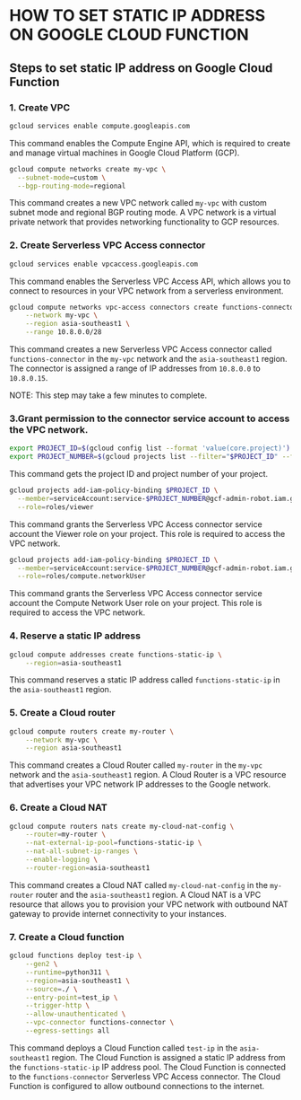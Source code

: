 # HOW TO SET STATIC IP ADDRESS ON GOOGLE CLOUD FUNCTION

## Steps to set static IP address on Google Cloud Function


### 1. Create VPC
  
```bash
gcloud services enable compute.googleapis.com
```
This command enables the Compute Engine API, which is required to create and manage virtual machines in Google Cloud Platform (GCP).

```bash
gcloud compute networks create my-vpc \
  --subnet-mode=custom \
  --bgp-routing-mode=regional
```
This command creates a new VPC network called `my-vpc` with custom subnet mode and regional BGP routing mode. A VPC network is a virtual private network that provides networking functionality to GCP resources.

### 2. Create Serverless VPC Access connector

```bash 
gcloud services enable vpcaccess.googleapis.com
```
This command enables the Serverless VPC Access API, which allows you to connect to resources in your VPC network from a serverless environment.

```bash
gcloud compute networks vpc-access connectors create functions-connector \
    --network my-vpc \
    --region asia-southeast1 \
    --range 10.8.0.0/28
```
This command creates a new Serverless VPC Access connector called `functions-connector` in the `my-vpc` network and the `asia-southeast1` region. The connector is assigned a range of IP addresses from `10.8.0.0` to `10.8.0.15`.

NOTE: This step may take a few minutes to complete.

### 3.Grant permission to the connector service account to access the VPC network.

```bash
export PROJECT_ID=$(gcloud config list --format 'value(core.project)')
export PROJECT_NUMBER=$(gcloud projects list --filter="$PROJECT_ID" --format="value(PROJECT_NUMBER)")
```
This command gets the project ID and project number of your project.

```bash
gcloud projects add-iam-policy-binding $PROJECT_ID \
  --member=serviceAccount:service-$PROJECT_NUMBER@gcf-admin-robot.iam.gserviceaccount.com \
  --role=roles/viewer
```
This command grants the Serverless VPC Access connector service account the Viewer role on your project. This role is required to access the VPC network.

```bash
gcloud projects add-iam-policy-binding $PROJECT_ID \
  --member=serviceAccount:service-$PROJECT_NUMBER@gcf-admin-robot.iam.gserviceaccount.com \
  --role=roles/compute.networkUser
```
This command grants the Serverless VPC Access connector service account the Compute Network User role on your project. This role is required to access the VPC network.

### 4. Reserve a static IP address

```bash
gcloud compute addresses create functions-static-ip \
    --region=asia-southeast1
```
This command reserves a static IP address called `functions-static-ip` in the `asia-southeast1` region.

### 5. Create a Cloud router

```bash
gcloud compute routers create my-router \
    --network my-vpc \
    --region asia-southeast1
```
This command creates a Cloud Router called `my-router` in the `my-vpc` network and the `asia-southeast1` region. A Cloud Router is a VPC resource that advertises your VPC network IP addresses to the Google network.

### 6. Create a Cloud NAT

```bash
gcloud compute routers nats create my-cloud-nat-config \
    --router=my-router \
    --nat-external-ip-pool=functions-static-ip \
    --nat-all-subnet-ip-ranges \
    --enable-logging \
    --router-region=asia-southeast1
```
This command creates a Cloud NAT called `my-cloud-nat-config` in the `my-router` router and the `asia-southeast1` region. A Cloud NAT is a VPC resource that allows you to provision your VPC network with outbound NAT gateway to provide internet connectivity to your instances.

### 7. Create a Cloud function

```bash
gcloud functions deploy test-ip \
    --gen2 \
    --runtime=python311 \
    --region=asia-southeast1 \
    --source=./ \
    --entry-point=test_ip \
    --trigger-http \
    --allow-unauthenticated \
    --vpc-connector functions-connector \
    --egress-settings all
```
This command deploys a Cloud Function called `test-ip` in the `asia-southeast1` region. The Cloud Function is assigned a static IP address from the `functions-static-ip` IP address pool. The Cloud Function is connected to the `functions-connector` Serverless VPC Access connector. The Cloud Function is configured to allow outbound connections to the internet.
